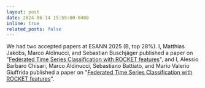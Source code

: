 ```yaml
---
layout: post
date: 2024-06-14 15:59:00-0400
inline: true
related_posts: false
---
```


We had two accepted papers at ESANN 2025 (B, top 28%). I, Matthias Jakobs, Marco Aldinucci, and Sebastian Buschjäger published a paper on "<a href="https://www.esann.org/sites/default/files/proceedings/2024/ES2024-61.pdf" rel="external nofollow noopener" target="_blank">Federated Time Series Classification with ROCKET features</a>", and I, Alessio Barbaro Chisari, Marco Aldinucci, Sebastiano Battiato, and Mario Valerio Giuffrida published a paper on "<a href="https://www.esann.org/sites/default/files/proceedings/2024/ES2024-214.pdf" rel="external nofollow noopener" target="_blank">Federated Time Series Classification with ROCKET features</a>".

